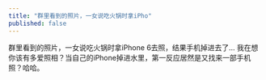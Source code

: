 ```yaml
---
title: "群里看到的照片，一女说吃火锅时拿iPho"
published: false
---
```

群里看到的照片，一女说吃火锅时拿iPhone 6去照，结果手机掉进去了…
我在想你该有多爱照相？当自己的iPhone掉进水里，第一反应居然是又找来一部手机照？哈哈。